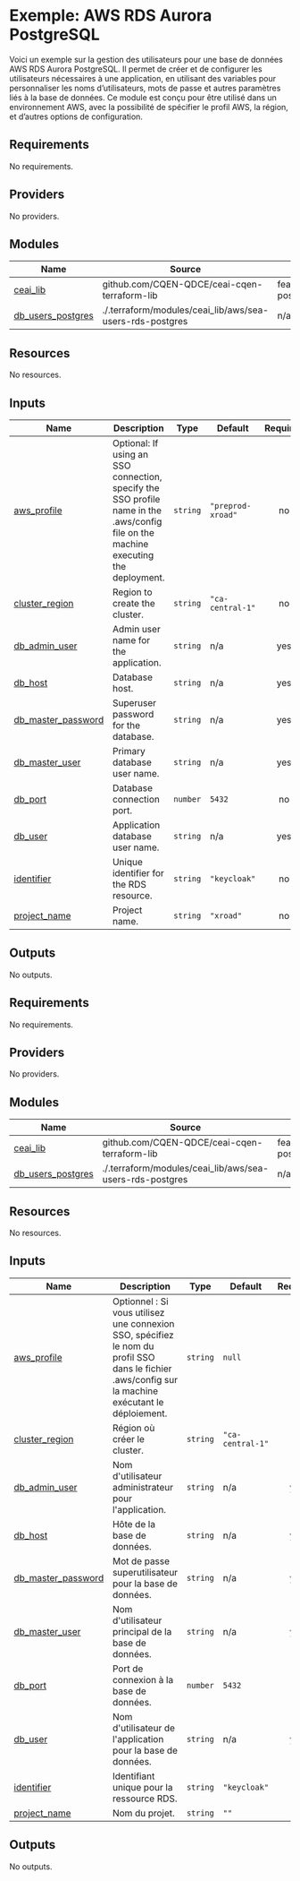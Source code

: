# Exemple: AWS RDS Aurora PostgreSQL

Voici un exemple sur la gestion des utilisateurs pour une base de données AWS RDS Aurora PostgreSQL. Il permet de créer et de configurer les utilisateurs nécessaires à une application, en utilisant des variables pour personnaliser les noms d’utilisateurs, mots de passe et autres paramètres liés à la base de données. Ce module est conçu pour être utilisé dans un environnement AWS, avec la possibilité de spécifier le profil AWS, la région, et d’autres options de configuration.  

<!-- BEGIN_TF_DOCS -->
## Requirements

No requirements.

## Providers

No providers.

## Modules

| Name | Source | Version |
|------|--------|---------|
| <a name="module_ceai_lib"></a> [ceai\_lib](#module\_ceai\_lib) | github.com/CQEN-QDCE/ceai-cqen-terraform-lib | feature/users-postgres |
| <a name="module_db_users_postgres"></a> [db\_users\_postgres](#module\_db\_users\_postgres) | ./.terraform/modules/ceai_lib/aws/sea-users-rds-postgres | n/a |

## Resources

No resources.

## Inputs

| Name | Description | Type | Default | Required |
|------|-------------|------|---------|:--------:|
| <a name="input_aws_profile"></a> [aws\_profile](#input\_aws\_profile) | Optional: If using an SSO connection, specify the SSO profile name in the .aws/config file on the machine executing the deployment. | `string` | `"preprod-xroad"` | no |
| <a name="input_cluster_region"></a> [cluster\_region](#input\_cluster\_region) | Region to create the cluster. | `string` | `"ca-central-1"` | no |
| <a name="input_db_admin_user"></a> [db\_admin\_user](#input\_db\_admin\_user) | Admin user name for the application. | `string` | n/a | yes |
| <a name="input_db_host"></a> [db\_host](#input\_db\_host) | Database host. | `string` | n/a | yes |
| <a name="input_db_master_password"></a> [db\_master\_password](#input\_db\_master\_password) | Superuser password for the database. | `string` | n/a | yes |
| <a name="input_db_master_user"></a> [db\_master\_user](#input\_db\_master\_user) | Primary database user name. | `string` | n/a | yes |
| <a name="input_db_port"></a> [db\_port](#input\_db\_port) | Database connection port. | `number` | `5432` | no |
| <a name="input_db_user"></a> [db\_user](#input\_db\_user) | Application database user name. | `string` | n/a | yes |
| <a name="input_identifier"></a> [identifier](#input\_identifier) | Unique identifier for the RDS resource. | `string` | `"keycloak"` | no |
| <a name="input_project_name"></a> [project\_name](#input\_project\_name) | Project name. | `string` | `"xroad"` | no |

## Outputs

No outputs.
## Requirements

No requirements.

## Providers

No providers.

## Modules

| Name | Source | Version |
|------|--------|---------|
| <a name="module_ceai_lib"></a> [ceai\_lib](#module\_ceai\_lib) | github.com/CQEN-QDCE/ceai-cqen-terraform-lib | feature/users-postgres |
| <a name="module_db_users_postgres"></a> [db\_users\_postgres](#module\_db\_users\_postgres) | ./.terraform/modules/ceai_lib/aws/sea-users-rds-postgres | n/a |

## Resources

No resources.

## Inputs

| Name | Description | Type | Default | Required |
|------|-------------|------|---------|:--------:|
| <a name="input_aws_profile"></a> [aws\_profile](#input\_aws\_profile) | Optionnel : Si vous utilisez une connexion SSO, spécifiez le nom du profil SSO dans le fichier .aws/config sur la machine exécutant le déploiement. | `string` | `null` | no |
| <a name="input_cluster_region"></a> [cluster\_region](#input\_cluster\_region) | Région où créer le cluster. | `string` | `"ca-central-1"` | no |
| <a name="input_db_admin_user"></a> [db\_admin\_user](#input\_db\_admin\_user) | Nom d'utilisateur administrateur pour l'application. | `string` | n/a | yes |
| <a name="input_db_host"></a> [db\_host](#input\_db\_host) | Hôte de la base de données. | `string` | n/a | yes |
| <a name="input_db_master_password"></a> [db\_master\_password](#input\_db\_master\_password) | Mot de passe superutilisateur pour la base de données. | `string` | n/a | yes |
| <a name="input_db_master_user"></a> [db\_master\_user](#input\_db\_master\_user) | Nom d'utilisateur principal de la base de données. | `string` | n/a | yes |
| <a name="input_db_port"></a> [db\_port](#input\_db\_port) | Port de connexion à la base de données. | `number` | `5432` | no |
| <a name="input_db_user"></a> [db\_user](#input\_db\_user) | Nom d'utilisateur de l'application pour la base de données. | `string` | n/a | yes |
| <a name="input_identifier"></a> [identifier](#input\_identifier) | Identifiant unique pour la ressource RDS. | `string` | `"keycloak"` | no |
| <a name="input_project_name"></a> [project\_name](#input\_project\_name) | Nom du projet. | `string` | `""` | no |

## Outputs

No outputs.
<!-- END_TF_DOCS -->